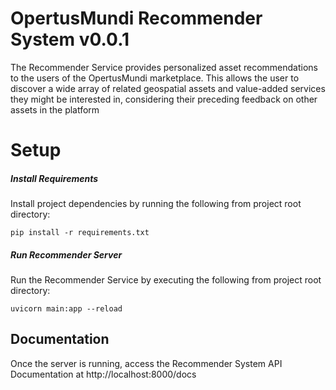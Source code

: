 # OpertusMundi Recommender System v0.0.1 

The Recommender Service provides personalized asset recommendations to the users of the OpertusMundi marketplace. 
This allows the user to discover a wide array of related geospatial assets and value-added services they might be interested in, 
considering their preceding feedback on other assets in the platform

# Setup

##### Install Requirements
Install project dependencies by running the following from project root directory:
```
pip install -r requirements.txt
```
##### Run Recommender Server
Run the Recommender Service by executing the following from project root directory:
```
uvicorn main:app --reload
```

## Documentation

Once the server is running, access the Recommender System API Documentation at http://localhost:8000/docs